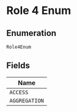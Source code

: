 
# Role 4 Enum

## Enumeration

`Role4Enum`

## Fields

| Name |
|  --- |
| `ACCESS` |
| `AGGREGATION` |

